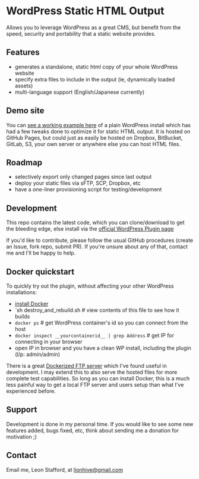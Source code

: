 # WordPress Static HTML Output

Allows you to leverage WordPress as a great CMS, but benefit from the speed, security and portability that a static website provides.

## Features

 - generates a standalone, static html copy of your whole WordPress website
 - specify extra files to include in the output (ie, dynamically loaded assets)
 - multi-language support (English/Japanese currently)

## Demo site

You can [see a working example here](https://leonstafford.github.io/demo-site-wordpress-static-html-output-plugin) of a plain WordPress install which has had a few tweaks done to optimize it for static HTML output. It is hosted on GitHub Pages, but could just as easily be hosted on Dropbox, BitBucket, GitLab, S3, your own server or anywhere else you can host HTML files.  

## Roadmap

 - selectively export only changed pages since last output
 - deploy your static files via sFTP, SCP, Dropbox, etc
 - have a one-liner provisioning script for testing/development

## Development

This repo contains the latest code, which you can clone/download to get the bleeding edge, else install via the [official WordPress Plugin page](https://wordpress.org/plugins/static-html-output-plugin/)

If you'd like to contribute, please follow the usual GitHub procedures (create an Issue, fork repo, submit PR). If you're unsure about any of that, contact me and I'll be happy to help. 

## Docker quickstart

To quickly try out the plugin, without affecting your other WordPress installations:

 - [install Docker](http://docker.com)
 - `sh destroy_and_rebuild.sh # view contents of this file to see how it builds
 - `docker ps` # get WordPress container's id so you can connect from the host
 - `docker inspect __yourcontainerid__ | grep Address` # get IP for connecting in your browser
 - open IP in browser and you have a clean WP install, including the plugin (l/p: admin/admin)

There is a great [Dockerized FTP server](https://github.com/stilliard/docker-pure-ftpd) which I've found useful in development. I may extend this to also serve the hosted files for more complete test capabilities. So long as you can install Docker, this is a much less painful way to get a local FTP server and users setup than what I've experienced before.

## Support

Development is done in my personal time. If you would like to see some new features added, bugs fixed, etc, think about sending me a donation for motivation ;)

## Contact

Email me, Leon Stafford, at [lionhive@gmail.com](mailto:lionhive@gmail.com)
